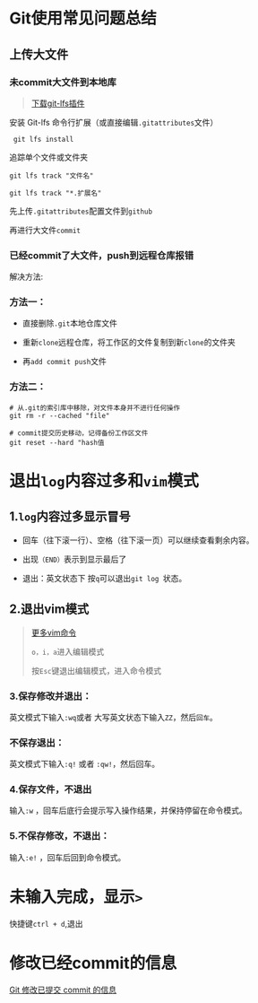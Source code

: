 # Git使用常见问题总结


## 上传大文件


### 未commit大文件到本地库

  > [下载git-lfs插件](https://git-lfs.github.com/)

 安装 Git-lfs 命令行扩展（或直接编辑`.gitattributes`文件）

```shell
 git lfs install
```

 追踪单个文件或文件夹

```shell
git lfs track "文件名"

git lfs track "*.扩展名"
````

 先上传`.gitattributes`配置文件到`github`

 再进行大文件`commit`

### 已经commit了大文件，push到远程仓库报错

 解决方法:

### 方法一：
- 直接删除`.git`本地仓库文件

- 重新`clone`远程仓库，将工作区的文件复制到新`clone`的文件夹

- 再`add commit push`文件

### 方法二：
```shell
# 从.git的索引库中移除，对文件本身并不进行任何操作
git rm -r --cached "file"

# commit提交历史移动，记得备份工作区文件
git reset --hard "hash值

```

# 退出`log`内容过多和`vim`模式

## 1.`log`内容过多显示冒号
- 回车（往下滚一行）、空格（往下滚一页）可以继续查看剩余内容。

- 出现`（END）`表示到显示最后了

- 退出：英文状态下 按`q`可以退出`git log `状态。





## 2.退出vim模式


> [更多vim命令](https://zhuanlan.zhihu.com/p/61515833)
>
> `o，i，a`进入编辑模式
>
> 按`Esc`键退出编辑模式，进入命令模式

### 3.保存修改并退出：

英文模式下输入`:wq`或者 大写英文状态下输入`ZZ`，然后`回车`。

### 不保存退出：

英文模式下输入`:q!` 或者 `:qw!`，然后回车。

### 4.保存文件，不退出

输入`:w` ，回车后底行会提示写入操作结果，并保持停留在命令模式。

### 5.不保存修改，不退出：

输入`:e!` ，回车后回到命令模式。

# 未输入完成，显示`>`

快捷键`ctrl + d`,退出

# 修改已经commit的信息

[Git 修改已提交 commit 的信息](https://cloud.tencent.com/developer/article/1730774)
